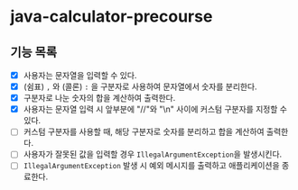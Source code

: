 # java-calculator-precourse

## 기능 목록

- [x] 사용자는 문자열을 입력할 수 있다.
- [x] (쉼표) `,` 와 (콜론) `:` 을 구분자로 사용하여 문자열에서 숫자를 분리한다.
- [x] 구분자로 나눈 숫자의 합을 계산하여 출력한다.
- [x] 사용자는 문자열 입력 시 앞부분에 "//"와 "\n" 사이에 커스텀 구분자를 지정할 수 있다.
- [ ] 커스텀 구분자를 사용할 때, 해당 구분자로 숫자를 분리하고 합을 계산하여 출력한다.
- [ ] 사용자가 잘못된 값을 입력할 경우 `IllegalArgumentException`을 발생시킨다.
- [ ] `IllegalArgumentException` 발생 시 예외 메시지를 출력하고 애플리케이션을 종료한다.
